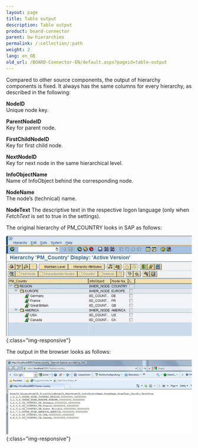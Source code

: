 ```yaml
---
layout: page
title: Table output
description: Table output
product: board-connector
parent: bw-hierarchies
permalink: /:collection/:path
weight: 2
lang: en_GB
old_url: /BOARD-Connector-EN/default.aspx?pageid=table-output
---
```


Compared to other source components, the output of hierarchy components is fixed. It always has the same columns for every hierarchy, as described in the following:

**NodeID**<br>
Unique node key.

**ParentNodeID**<br>
Key for parent node.

**FirstChildNodeID**<br>
Key for first child node.

**NextNodeID**<br>
Key for next node in the same hierarchical level.

**InfoObjectName**<br>
Name of InfoObject behind the corresponding node.

**NodeName**<br>
The node’s (technical) name.

**NodeText**
The descriptive text in the respective logon language (only when *FetchText* is set to true in the settings).

The original hierarchy of PM_COUNTRY looks in SAP as follows:

![Hierarchy-Table-Output-01](/img/content/Hierarchy-Table-Output-01.png){:class="img-responsive"}

The output in the browser looks as follows:

![Table-Output-01](/img/content/Table-Output-01.png){:class="img-responsive"}